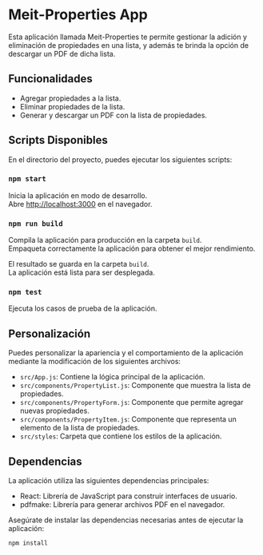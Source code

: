 # Meit-Properties App

Esta aplicación llamada Meit-Properties te permite gestionar la adición y eliminación de propiedades en una lista, y además te brinda la opción de descargar un PDF de dicha lista.

## Funcionalidades

- Agregar propiedades a la lista.
- Eliminar propiedades de la lista.
- Generar y descargar un PDF con la lista de propiedades.

## Scripts Disponibles

En el directorio del proyecto, puedes ejecutar los siguientes scripts:

### `npm start`

Inicia la aplicación en modo de desarrollo.\
Abre [http://localhost:3000](http://localhost:3000) en el navegador.

### `npm run build`

Compila la aplicación para producción en la carpeta `build`.\
Empaqueta correctamente la aplicación para obtener el mejor rendimiento.

El resultado se guarda en la carpeta `build`.\
La aplicación está lista para ser desplegada.

### `npm test`

Ejecuta los casos de prueba de la aplicación.

## Personalización

Puedes personalizar la apariencia y el comportamiento de la aplicación mediante la modificación de los siguientes archivos:

- `src/App.js`: Contiene la lógica principal de la aplicación.
- `src/components/PropertyList.js`: Componente que muestra la lista de propiedades.
- `src/components/PropertyForm.js`: Componente que permite agregar nuevas propiedades.
- `src/components/PropertyItem.js`: Componente que representa un elemento de la lista de propiedades.
- `src/styles`: Carpeta que contiene los estilos de la aplicación.

## Dependencias

La aplicación utiliza las siguientes dependencias principales:

- React: Librería de JavaScript para construir interfaces de usuario.
- pdfmake: Librería para generar archivos PDF en el navegador.

Asegúrate de instalar las dependencias necesarias antes de ejecutar la aplicación:

```shell
npm install
```
